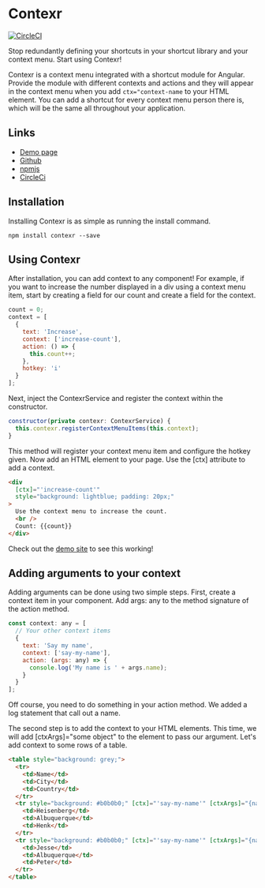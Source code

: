 # Contexr
[![CircleCI](https://circleci.com/gh/kayvanbree/contexr.svg?style=svg&circle-token=66e7379fa4a7d7da91bc35180f43b639a6847106)](https://circleci.com/gh/kayvanbree/contexr)

Stop redundantly defining your shortcuts in your shortcut library and your context menu. Start using Contexr!

Contexr is a context menu integrated with a shortcut module for Angular. Provide the module with
different contexts and actions and they will appear in the context menu when you add `ctx="context-name`
to your HTML element. You can add a shortcut for every context menu person there is, which will be 
the same all throughout your application. 

## Links

- [Demo page](https://kayvanbree.github.io/contexr/)
- [Github](https://github.com/kayvanbree/contexr)
- [npmjs](https://www.npmjs.com/package/contexr)
- [CircleCi](https://circleci.com/gh/kayvanbree/contexr)

## Installation

Installing Contexr is as simple as running the install command.

```
npm install contexr --save
```

## Using Contexr

After installation, you can add context to any component! For example, if you want to
increase the number displayed in a div using a context menu item, start by creating a
field for our count and create a field for the context.

```javascript
count = 0;
context = [
  {
    text: 'Increase',
    context: ['increase-count'],
    action: () => {
      this.count++;
    },
    hotkey: 'i'
  }
];
```

Next, inject the ContexrService and register the context within the constructor.

```javascript
constructor(private contexr: ContexrService) {
  this.contexr.registerContextMenuItems(this.context);
}
```

This method will register your context menu item and configure the hotkey given. Now add an 
HTML element to your page. Use the [ctx] attribute to add a context.

```html
<div
  [ctx]="'increase-count'"
  style="background: lightblue; padding: 20px;"
>
  Use the context menu to increase the count.
  <br />
  Count: {{count}}
</div>
```

Check out the [demo site](https://kayvanbree.github.io/contexr/) to see this working!

## Adding arguments to your context

Adding arguments can be done using two simple steps. First, create a context item in your component.
Add args: any to the method signature of the action method.

```javascript
const context: any = [
  // Your other context items
  {
    text: 'Say my name',
    context: ['say-my-name'],
    action: (args: any) => {
      console.log('My name is ' + args.name);
    }
  }
];
```

Off course, you need to do something in your action method. We added a log statement that call out a name.

The second step is to add the context to your HTML elements. This time, we will add [ctxArgs]="some object" to
the element to pass our argument. Let's add context to some rows of a table.

```html
<table style="background: grey;">
  <tr>
    <td>Name</td>
    <td>City</td>
    <td>Country</td>
  </tr>
  <tr style="background: #b0b0b0;" [ctx]="'say-my-name'" [ctxArgs]="{name: 'Heisenberg'}">
    <td>Heisenberg</td>
    <td>Albuquerque</td>
    <td>Henk</td>
  </tr>
  <tr style="background: #b0b0b0;" [ctx]="'say-my-name'" [ctxArgs]="{name: 'Jesse'}">
    <td>Jesse</td>
    <td>Albuquerque</td>
    <td>Peter</td>
  </tr>
</table>
```
